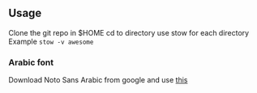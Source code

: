 ## Usage ##
Clone the git repo in $HOME
cd to directory
use stow for each directory
Example `stow -v awesome`

### Arabic font ###
Download Noto Sans Arabic from google and use [this](https://aosus.org/t/topic/1672)
